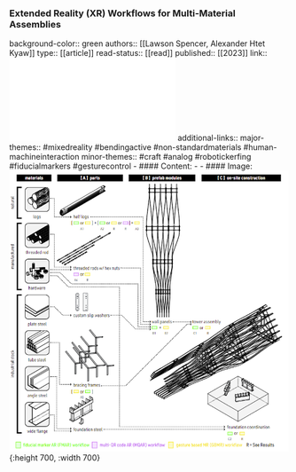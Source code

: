 ### Extended Reality (XR) Workflows for Multi-Material Assemblies
background-color:: green
authors:: [[Lawson Spencer, Alexander Htet Kyaw]]
type:: [[article]]
read-status:: [[read]]
published:: [[2023]] 
link:: ![Spenceretal2023ExtendedRealityXRWorkflowsforMulit-MaterialAssemblies.pdf](../assets/Spenceretal2023ExtendedRealityXRWorkflowsforMulit-MaterialAssemblies_1702325968620_0.pdf) 
additional-links::
major-themes:: #mixedreality #bendingactive #non-standardmaterials #human-machineinteraction 
minor-themes:: #craft #analog #robotickerfing #fiducialmarkers #gesturecontrol
	- #### Content:
	-
	- #### Image:
	  ![image.png](../assets/image_1702326572431_0.png){:height 700, :width 700}